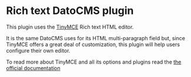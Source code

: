 # Rich text DatoCMS plugin

This plugin uses the [TinyMCE](https://www.tiny.cloud/docs/) Rich text HTML editor.

It is the same DatoCMS uses for its HTML multi-paragraph field but, since TinyMCE offers a great deal of customization, this plugin will help users configure their own editor.

To read more about TinyMCE and all its options and plugins read the [the official documentation](https://www.tiny.cloud/docs/)
